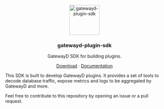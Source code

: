 <p align="center">
  <a href="https://docs.gatewayd.io/developing-plugins/sdk-reference/">
    <picture>
      <img alt="gatewayd-plugin-sdk" src="https://github.com/gatewayd-io/gatewayd-plugin-sdk/blob/main/assets/gatewayd-plugin-sdk.png" width="96" />
    </picture>
  </a>
  <h3 align="center">gatewayd-plugin-sdk</h3>
  <p align="center">GatewayD SDK for building plugins.</p>
</p>

<p align="center">
    <a href="https://github.com/gatewayd-io/gatewayd-plugin-sdk/releases">Download</a> ·
    <a href="https://docs.gatewayd.io/developing-plugins/sdk-reference/">Documentation</a>
</p>

This SDK is built to develop GatewayD plugins. It provides a set of tools to decode database traffic, expose metrics and logs to be aggregated by GatewayD and more.

Feel free to contribute to this repository by opening an issue or a pull request.
